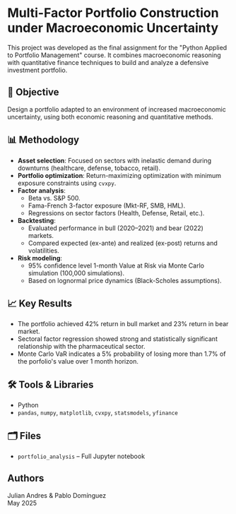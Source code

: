 # Multi-Factor Portfolio Construction under Macroeconomic Uncertainty 

This project was developed as the final assignment for the "Python Applied to Portfolio Management" course. It combines macroeconomic reasoning with quantitative finance techniques to build and analyze a defensive investment portfolio.

## 🎯 Objective

Design a portfolio adapted to an environment of increased macroeconomic uncertainty, using both economic reasoning and quantitative methods.

## 📊 Methodology

- **Asset selection**: Focused on sectors with inelastic demand during downturns (healthcare, defense, tobacco, retail).
- **Portfolio optimization**: Return-maximizing optimization with minimum exposure constraints using `cvxpy`.
- **Factor analysis**:
  - Beta vs. S&P 500.
  - Fama-French 3-factor exposure (Mkt-RF, SMB, HML).
  - Regressions on sector factors (Health, Defense, Retail, etc.).
- **Backtesting**:
  - Evaluated performance in bull (2020–2021) and bear (2022) markets.
  - Compared expected (ex-ante) and realized (ex-post) returns and volatilities.
- **Risk modeling**:
  - 95% confidence level 1-month Value at Risk via Monte Carlo simulation (100,000 simulations).
  - Based on lognormal price dynamics (Black-Scholes assumptions).

## 📈 Key Results

- The portfolio achieved 42% return in bull market and 23% return in bear market.
- Sectoral factor regression showed strong and statistically significant relationship with the pharmaceutical sector.
- Monte Carlo VaR indicates a 5% probability of losing more than 1.7% of the porfolio's value over 1 month horizon.

## 🛠️ Tools & Libraries

- Python
- `pandas`, `numpy`, `matplotlib`, `cvxpy`, `statsmodels`, `yfinance`

## 🗂️ Files

- `portfolio_analysis` – Full Jupyter notebook

## Authors

Julian Andres & Pablo Domínguez  
May 2025



